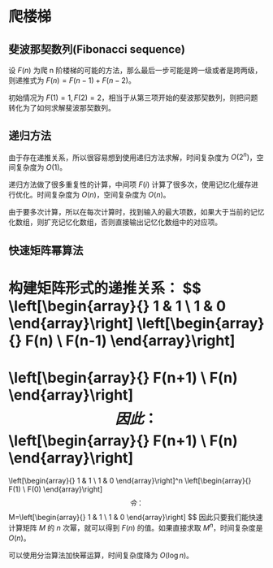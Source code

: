 # 爬楼梯


## 斐波那契数列(Fibonacci sequence)

设 $F(n)$ 为爬 n 阶楼梯的可能的方法，那么最后一步可能是跨一级或者是跨两级，则递推式为 $F(n)=F(n-1)+F(n-2)$。

初始情况为 $F(1)=1,F(2)=2$，相当于从第三项开始的斐波那契数列，则把问题转化为了如何求解斐波那契数列。

## 递归方法

由于存在递推关系，所以很容易想到使用递归方法求解，时间复杂度为 $O(2^n)$，空间复杂度为 $O(1)$。

递归方法做了很多重复性的计算，中间项 $F(i)$ 计算了很多次，使用记忆化缓存进行优化。时间复杂度为 $O(n)$，空间复杂度为 $O(n)$。

由于要多次计算，所以在每次计算时，找到输入的最大项数，如果大于当前的记忆化数组，则扩充记忆化数组，否则直接输出记忆化数组中的对应项。

## 快速矩阵幂算法

构建矩阵形式的递推关系：
$$
\left[\begin{array}{}
1 & 1 \\
1 & 0
\end{array}\right]
\left[\begin{array}{}
F(n) \\
F(n-1)
\end{array}\right]
=
\left[\begin{array}{}
F(n+1) \\
F(n)
\end{array}\right]
$$
因此：
$$
\left[\begin{array}{}
F(n+1) \\
F(n)
\end{array}\right]
=
\left[\begin{array}{}
1 & 1 \\
1 & 0
\end{array}\right]^n
\left[\begin{array}{}
F(1) \\
F(0)
\end{array}\right]
$$
令：
$$
M=\left[\begin{array}{}
1 & 1 \\
1 & 0
\end{array}\right]
$$
因此只要我们能快速计算矩阵 $M$ 的 $n$ 次幂，就可以得到 $F(n)$ 的值。如果直接求取 $M^n$，时间复杂度是 $O(n)$。

可以使用分治算法加快幂运算，时间复杂度降为 $O(\log n)$。
